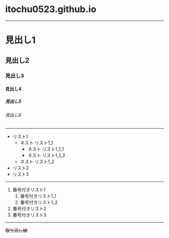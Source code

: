 # itochu0523.github.io
***
# 見出し1
## 見出し2
### 見出し3
#### 見出し4
##### 見出し5
###### 見出し6

***

- リスト1
    - ネスト リスト1_1
        - ネスト リスト1_1_1
        - ネスト リスト1_1_2
    - ネスト リスト1_2
- リスト2
- リスト3

***

1. 番号付きリスト1
    1. 番号付きリスト1_1
    1. 番号付きリスト1_2
1. 番号付きリスト2
1. 番号付きリスト3

***

~~取り消し線~~
